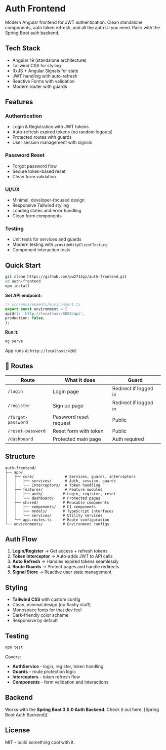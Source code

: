 # Auth Frontend

Modern Angular frontend for JWT authentication. Clean standalone components, auto token refresh, and all the auth UI you need. Pairs with the Spring Boot auth backend.

## Tech Stack

- Angular 19 (standalone architecture)
- Tailwind CSS for styling
- RxJS + Angular Signals for state
- JWT handling with auto-refresh
- Reactive Forms with validation
- Modern router with guards

## Features

### Authentication

- Login & Registration with JWT tokens
- Auto-refresh expired tokens (no random logouts)
- Protected routes with guards
- User session management with signals

### Password Reset

- Forgot password flow
- Secure token-based reset
- Clean form validation

### UI/UX

- Minimal, developer-focused design
- Responsive Tailwind styling
- Loading states and error handling
- Clean form components

### Testing

- Unit tests for services and guards
- Modern testing with `provideHttpClientTesting`
- Component interaction tests

## Quick Start

```bash
git clone https://github.com/pw2712gz/auth-frontend.git
cd auth-frontend
npm install
```

**Set API endpoint:**

```ts
// src/environments/environment.ts
export const environment = {
apiUrl: 'http://localhost:8080/api',
production: false,
};
```

**Run it:**

```bash
ng serve
```

App runs at `http://localhost:4200`

## 🔧 Routes

| Route              | What it does           | Guard                 |
|--------------------|------------------------|-----------------------|
| `/login`           | Login page             | Redirect if logged in |
| `/register`        | Sign up page           | Redirect if logged in |
| `/forgot-password` | Password reset request | Public                |
| `/reset-password`  | Reset form with token  | Public                |
| `/dashboard`       | Protected main page    | Auth required         |

## Structure

```
auth-frontend/
├── app/
│   ├── core/              # Services, guards, interceptors
│   │   ├── services/      # Auth, session, guards
│   │   └── interceptors/  # Token handling
│   ├── features/          # Feature modules
│   │   ├── auth/         # Login, register, reset
│   │   └── dashboard/    # Protected pages
│   ├── shared/           # Reusable components
│   │   ├── components/   # UI components
│   │   ├── models/       # TypeScript interfaces
│   │   └── services/     # Utility services
│   └── app.routes.ts     # Route configuration
└── environments/         # Environment configs
```

## Auth Flow

1. **Login/Register** → Get access + refresh tokens
2. **Token Interceptor** → Auto-adds JWT to API calls
3. **Auto Refresh** → Handles expired tokens seamlessly
4. **Route Guards** → Protect pages and handle redirects
5. **Signal Store** → Reactive user state management

## Styling

- **Tailwind CSS** with custom config
- Clean, minimal design (no flashy stuff)
- Monospace fonts for that dev feel
- Dark-friendly color scheme
- Responsive by default

## Testing

```bash
npm test
```

Covers:

- **AuthService** - login, register, token handling
- **Guards** - route protection logic
- **Interceptors** - token refresh flow
- **Components** - form validation and interactions

## Backend

Works with the **Spring Boot 3.5.0 Auth Backend**. Check it out here: [Spring Boot Auth Backend](

## License

MIT - build something cool with it.
